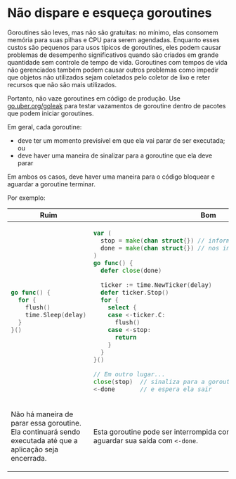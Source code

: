 # Não dispare e esqueça goroutines

Goroutines são leves, mas não são gratuitas:
no mínimo, elas consomem memória para suas pilhas e CPU para serem agendadas.
Enquanto esses custos são pequenos para usos típicos de goroutines,
eles podem causar problemas de desempenho significativos
quando são criados em grande quantidade sem controle de tempo de vida.
Goroutines com tempos de vida não gerenciados também podem causar outros problemas
como impedir que objetos não utilizados sejam coletados pelo coletor de lixo
e reter recursos que não são mais utilizados.

Portanto, não vaze goroutines em código de produção.
Use [go.uber.org/goleak](https://pkg.go.dev/go.uber.org/goleak)
para testar vazamentos de goroutine dentro de pacotes que podem iniciar goroutines.

Em geral, cada goroutine:

- deve ter um momento previsível em que ela vai parar de ser executada; ou
- deve haver uma maneira de sinalizar para a goroutine que ela deve parar

Em ambos os casos, deve haver uma maneira para o código bloquear e aguardar a goroutine terminar.

Por exemplo:

<table>
<thead><tr><th>Ruim</th><th>Bom</th></tr></thead>
<tbody>
<tr><td>

```go
go func() {
  for {
    flush()
    time.Sleep(delay)
  }
}()
```

</td><td>

```go
var (
  stop = make(chan struct{}) // informa a goroutine para parar
  done = make(chan struct{}) // nos informa que a goroutine saiu
)
go func() {
  defer close(done)

  ticker := time.NewTicker(delay)
  defer ticker.Stop()
  for {
    select {
    case <-ticker.C:
      flush()
    case <-stop:
      return
    }
  }
}()

// Em outro lugar...
close(stop)  // sinaliza para a goroutine parar
<-done       // e espera ela sair
```

</td></tr>
<tr><td>

Não há maneira de parar essa goroutine.
Ela continuará sendo executada até que a aplicação seja encerrada.

</td><td>

Esta goroutine pode ser interrompida com `close(stop)`,
e podemos aguardar sua saída com `<-done`.

</td></tr>
</tbody></table>

